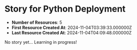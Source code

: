 # Story for Python Deployment

- **Number of Resources**: 5
- **First Resource Created At**: 2024-11-04T03:39:33.000000Z
- **Last Resource Created At**: 2024-11-04T04:09:48.000000Z

No story yet... Learning in progress!